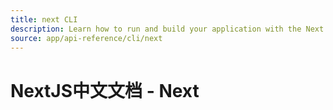 ```yaml
---
title: next CLI
description: Learn how to run and build your application with the Next.js CLI.
source: app/api-reference/cli/next
---
```


# NextJS中文文档 - Next
